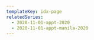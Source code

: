 ```yaml
---
templateKey: idx-page
relatedSeries:
  - 2020-11-01-appt-2020
  - 2020-11-01-appt-manila-2020
---
```

